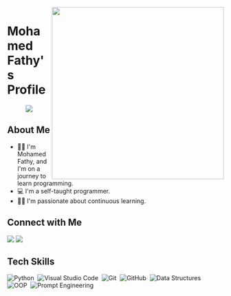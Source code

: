 <!-- Introduction -->
<img width="400" align="right" src="https://media.tenor.com/flflC6GFzO8AAAAd/sultan-alrefaei-programmer.gif">

# Mohamed Fathy's Profile

<p align="center">
  <a href="https://github.com/DenverCoder1/readme-typing-svg">
    <img src="https://readme-typing-svg.herokuapp.com/?lines=On%20a%20journey%20to%20learn%20programming&font=Fira%20Code&center=true&width=440&height=45&color=363636&vCenter=true&size=22">
  </a>
</p>

## About Me

- 👨‍💼 I'm Mohamed Fathy, and I'm on a journey to learn programming.
- 💻 I'm a self-taught programmer.
- 🙋‍♂️ I'm passionate about continuous learning.

## Connect with Me

<a href="https://www.linkedin.com/in/mohammmedfathy/"><img src="https://img.shields.io/badge/-Mohamed%20Fathy-0077B5?style=for-the-badge&logo=Linkedin&logoColor=white"/></a>
<a href="https://mohamedfathy.com/"><img src="https://img.shields.io/badge/-My%20Website-05122A?style=for-the-badge&logo=website"/></a>

## Tech Skills

![Python](https://img.shields.io/badge/-Python-05122A?style=flat&logo=python)&nbsp;
![Visual Studio Code](https://img.shields.io/badge/-Visual%20Studio%20Code-05122A?style=flat&logo=visual-studio-code&logoColor=007ACC)&nbsp;
![Git](https://img.shields.io/badge/-Git-05122A?style=flat&logo=git)&nbsp;
![GitHub](https://img.shields.io/badge/-GitHub-05122A?style=flat&logo=github)&nbsp;
![Data Structures](https://img.shields.io/badge/-Data%20Structures-05122A?style=flat)&nbsp;
![OOP](https://img.shields.io/badge/-OOP-05122A?style=flat)&nbsp;
![Prompt Engineering](https://img.shields.io/badge/-Prompt%20Engineering-05122A?style=flat)&nbsp;

